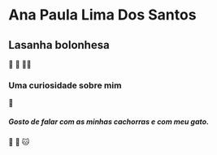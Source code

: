 <h1>Ana Paula Lima Dos Santos</h1>
<h2>
    Lasanha bolonhesa 
</h2>

:1st_place_medal: :purple_heart: :pouting_woman:



<h3> Uma curiosidade sobre mim</h3>

:information_desk_person:

<h5> Gosto de falar com as minhas cachorras e com meu gato.</h5>

:dog: :dog: :cat:













